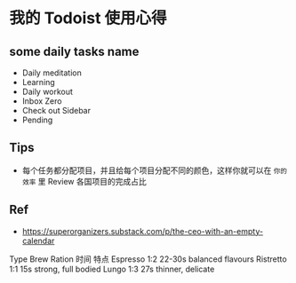 # 我的 Todoist 使用心得

## some daily tasks name

- Daily meditation
- Learning
- Daily workout
- Inbox Zero
- Check out Sidebar
- Pending

## Tips

- 每个任务都分配项目，并且给每个项目分配不同的颜色，这样你就可以在 `你的效率` 里 Review 各国项目的完成占比
## Ref

- https://superorganizers.substack.com/p/the-ceo-with-an-empty-calendar



Type	Brew Ration	时间	特点
Espresso	1:2	22-30s	balanced flavours
Ristretto	1:1	15s	strong, full bodied
Lungo	1:3	27s	thinner, delicate

